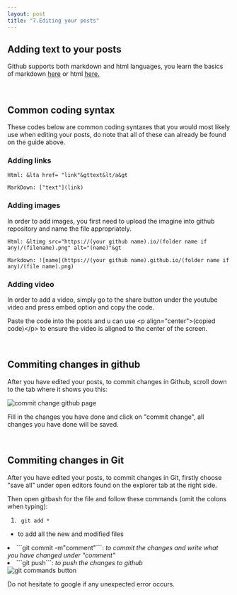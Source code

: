 ```yaml
---
layout: post
title: "7.Editing your posts"
---
```


<h2>Adding text to your posts</h2>
<p>Github supports both markdown and html languages, you learn the basics of markdown <a href="https://www.markdownguide.org/basic-syntax/">here</a>
  or html <a href="https://developer.mozilla.org/en-US/docs/Learn/Getting_started_with_the_web/HTML_basics"> here.</a></p>
<br />
<h2>Common coding syntax</h2>
<p>These codes below are common coding syntaxes that you would most likely use when editing your posts, 
  do note that all of these can already be found on the guide above.</p>
<h3>Adding links</h3>

```
Html: &lta href= "link"&gttext&lt/a&gt
```

```
MarkDown: ["text"](link)
```

<h3>Adding images</h3>
<p>In order to add images, you first need to upload the imagine into github repository and name the file appropriately.</p>

```
Html: &ltimg src="https://(your github name).io/(folder name if any)/(filename).png" alt="(name)"&gt
```

```
Markdown: ![name](https://(your github name).github.io/(folder name if any)/(file name).png)
```

<h3>Adding video</h3
<p>In order to add a video, simply go to the share button under the youtube video and press embed option and copy the code.</p>
<p>Paste the code into the posts and u can use &ltp align="center"&gt(copied code)&lt/p&gt to ensure the video is aligned to the center of the screen.</p>
<br />
<h2>Commiting changes in github</h2>
<p>After you have edited your posts, to commit changes in Github, scroll down to the tab where it shows you this:</p>
<img src= "https://dfslimjr.github.io/images/commit-change-github.png" alt="commit change github page">

<p>Fill in the changes you have done and click on "commit change", all changes you have done will be saved.</p>
<br />
<h2>Commiting changes in Git</h2>
<p>After you have edited your posts, to commit changes in Git, firstly choose "save all" under open editors found on the explorer tab at the right side.</p>
<p>Then open gitbash for the file and follow these commands (omit the colons when typing):</p>
<ol>
   <li> 

     git add *
    
  </li>
</ol>
<ul>
 <li>
  to add all the new and modified files
 </li>
 </ul>
  
  <li>```git commit -m"comment"```: <i>to commit the changes and write what you have changed under "comment"</i></li>
  <li>```git push```: <i>to push the changes to github</i></li>
</ol>
<img src= "https://dfslimjr.github.io/images/git-commands.png" alt="git commands button">
<p>Do not hesitate to google if any unexpected error occurs.</p>



    
